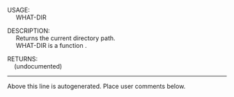 USAGE:  
&nbsp;&nbsp;&nbsp;&nbsp;&nbsp;WHAT-DIR&nbsp;&nbsp;  
  
DESCRIPTION:  
&nbsp;&nbsp;&nbsp;&nbsp;&nbsp;Returns&nbsp;the&nbsp;current&nbsp;directory&nbsp;path.  
&nbsp;&nbsp;&nbsp;&nbsp;&nbsp;WHAT-DIR&nbsp;is&nbsp;a&nbsp;function&nbsp;.  
  
RETURNS:  
&nbsp;&nbsp;&nbsp;&nbsp;(undocumented)  
___
Above this line is autogenerated. Place user comments below.